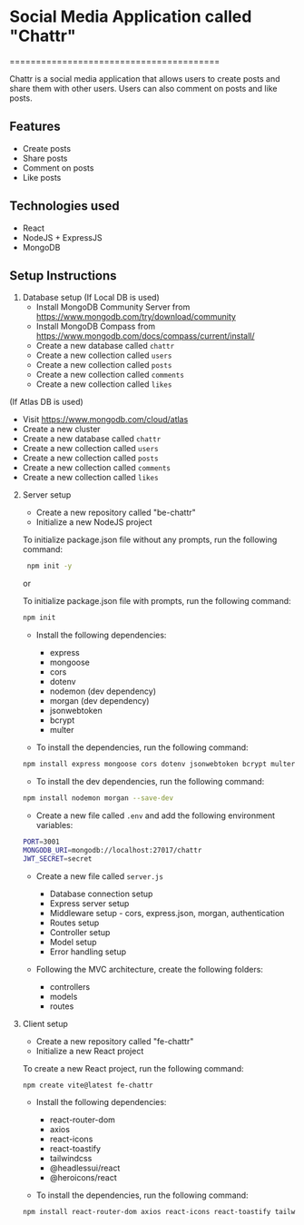 # Social Media Application called "Chattr"

========================================

Chattr is a social media application that allows users to create posts and share them with other users. Users can also comment on posts and like posts.

## Features

- Create posts
- Share posts
- Comment on posts
- Like posts

## Technologies used

- React
- NodeJS + ExpressJS
- MongoDB

## Setup Instructions

1. Database setup
   (If Local DB is used)
   - Install MongoDB Community Server from https://www.mongodb.com/try/download/community
   - Install MongoDB Compass from https://www.mongodb.com/docs/compass/current/install/
   - Create a new database called `chattr`
   - Create a new collection called `users`
   - Create a new collection called `posts`
   - Create a new collection called `comments`
   - Create a new collection called `likes`

(If Atlas DB is used)

- Visit https://www.mongodb.com/cloud/atlas
- Create a new cluster
- Create a new database called `chattr`
- Create a new collection called `users`
- Create a new collection called `posts`
- Create a new collection called `comments`
- Create a new collection called `likes`

2. Server setup

   - Create a new repository called "be-chattr"
   - Initialize a new NodeJS project

   To initialize package.json file without any prompts, run the following command:

   ```bash
    npm init -y
   ```

   or

   To initialize package.json file with prompts, run the following command:

   ```bash
   npm init
   ```

   - Install the following dependencies:

     - express
     - mongoose
     - cors
     - dotenv
     - nodemon (dev dependency)
     - morgan (dev dependency)
     - jsonwebtoken
     - bcrypt
     - multer

   - To install the dependencies, run the following command:

   ```bash
   npm install express mongoose cors dotenv jsonwebtoken bcrypt multer
   ```

   - To install the dev dependencies, run the following command:

   ```bash
   npm install nodemon morgan --save-dev
   ```

   - Create a new file called `.env` and add the following environment variables:

   ```bash
   PORT=3001
   MONGODB_URI=mongodb://localhost:27017/chattr
   JWT_SECRET=secret
   ```

   - Create a new file called `server.js`
     - Database connection setup
     - Express server setup
     - Middleware setup - cors, express.json, morgan, authentication
     - Routes setup
     - Controller setup
     - Model setup
     - Error handling setup
   - Following the MVC architecture, create the following folders:

     - controllers
     - models
     - routes

3. Client setup

   - Create a new repository called "fe-chattr"
   - Initialize a new React project

   To create a new React project, run the following command:

   ```bash
   npm create vite@latest fe-chattr
   ```

   - Install the following dependencies:

     - react-router-dom
     - axios
     - react-icons
     - react-toastify
     - tailwindcss
     - @headlessui/react
     - @heroicons/react

   - To install the dependencies, run the following command:

   ```bash
   npm install react-router-dom axios react-icons react-toastify tailwindcss @headlessui/react @heroicons/react
   ```
